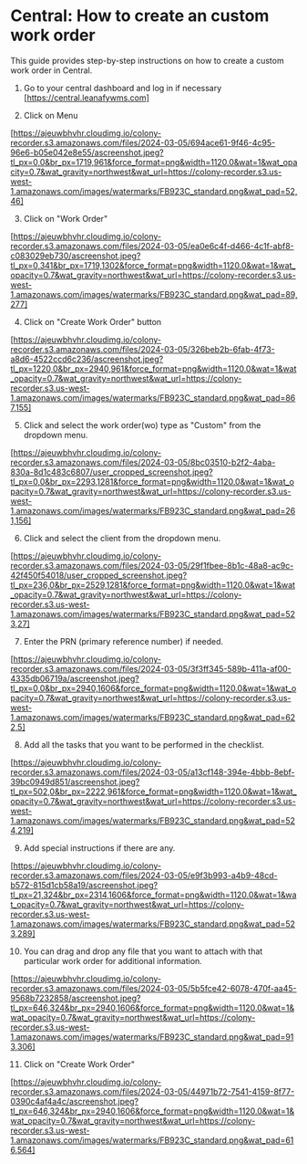 # Central: How to create an custom work order

This guide provides step-by-step instructions on how to create a custom work order in Central.

1. Go to your central dashboard and log in if necessary [https://central.leanafywms.com]


2. Click on Menu

[https://ajeuwbhvhr.cloudimg.io/colony-recorder.s3.amazonaws.com/files/2024-03-05/694ace61-9f46-4c95-96e6-b05e042e8e55/ascreenshot.jpeg?tl_px=0,0&br_px=1719,961&force_format=png&width=1120.0&wat=1&wat_opacity=0.7&wat_gravity=northwest&wat_url=https://colony-recorder.s3.us-west-1.amazonaws.com/images/watermarks/FB923C_standard.png&wat_pad=52,46]


3. Click on "Work Order"

[https://ajeuwbhvhr.cloudimg.io/colony-recorder.s3.amazonaws.com/files/2024-03-05/ea0e6c4f-d466-4c1f-abf8-c083029eb730/ascreenshot.jpeg?tl_px=0,341&br_px=1719,1302&force_format=png&width=1120.0&wat=1&wat_opacity=0.7&wat_gravity=northwest&wat_url=https://colony-recorder.s3.us-west-1.amazonaws.com/images/watermarks/FB923C_standard.png&wat_pad=89,277]


4. Click on "Create Work Order" button

[https://ajeuwbhvhr.cloudimg.io/colony-recorder.s3.amazonaws.com/files/2024-03-05/326beb2b-6fab-4f73-a8d6-4522ccd6c236/ascreenshot.jpeg?tl_px=1220,0&br_px=2940,961&force_format=png&width=1120.0&wat=1&wat_opacity=0.7&wat_gravity=northwest&wat_url=https://colony-recorder.s3.us-west-1.amazonaws.com/images/watermarks/FB923C_standard.png&wat_pad=867,155]


5. Click and select the work order(wo) type as "Custom" from the dropdown menu.

[https://ajeuwbhvhr.cloudimg.io/colony-recorder.s3.amazonaws.com/files/2024-03-05/8bc03510-b2f2-4aba-830a-8d1c483c6807/user_cropped_screenshot.jpeg?tl_px=0,0&br_px=2293,1281&force_format=png&width=1120.0&wat=1&wat_opacity=0.7&wat_gravity=northwest&wat_url=https://colony-recorder.s3.us-west-1.amazonaws.com/images/watermarks/FB923C_standard.png&wat_pad=261,156]


6. Click and select the client from the dropdown menu.

[https://ajeuwbhvhr.cloudimg.io/colony-recorder.s3.amazonaws.com/files/2024-03-05/29f1fbee-8b1c-48a8-ac9c-42f450f54018/user_cropped_screenshot.jpeg?tl_px=236,0&br_px=2529,1281&force_format=png&width=1120.0&wat=1&wat_opacity=0.7&wat_gravity=northwest&wat_url=https://colony-recorder.s3.us-west-1.amazonaws.com/images/watermarks/FB923C_standard.png&wat_pad=523,27]


7. Enter the PRN (primary reference number) if needed.

[https://ajeuwbhvhr.cloudimg.io/colony-recorder.s3.amazonaws.com/files/2024-03-05/3f3ff345-589b-411a-af00-4335db06719a/ascreenshot.jpeg?tl_px=0,0&br_px=2940,1606&force_format=png&width=1120.0&wat=1&wat_opacity=0.7&wat_gravity=northwest&wat_url=https://colony-recorder.s3.us-west-1.amazonaws.com/images/watermarks/FB923C_standard.png&wat_pad=622,5]


8. Add all the tasks that you want to be performed in the checklist.

[https://ajeuwbhvhr.cloudimg.io/colony-recorder.s3.amazonaws.com/files/2024-03-05/a13cf148-394e-4bbb-8ebf-39bc0949d851/ascreenshot.jpeg?tl_px=502,0&br_px=2222,961&force_format=png&width=1120.0&wat=1&wat_opacity=0.7&wat_gravity=northwest&wat_url=https://colony-recorder.s3.us-west-1.amazonaws.com/images/watermarks/FB923C_standard.png&wat_pad=524,219]


9. Add special instructions if there are any.

[https://ajeuwbhvhr.cloudimg.io/colony-recorder.s3.amazonaws.com/files/2024-03-05/e9f3b993-a4b9-48cd-b572-815d1cb58a19/ascreenshot.jpeg?tl_px=21,324&br_px=2314,1606&force_format=png&width=1120.0&wat=1&wat_opacity=0.7&wat_gravity=northwest&wat_url=https://colony-recorder.s3.us-west-1.amazonaws.com/images/watermarks/FB923C_standard.png&wat_pad=523,289]


10. You can drag and drop any file that you want to attach with that particular work order for additional information.

[https://ajeuwbhvhr.cloudimg.io/colony-recorder.s3.amazonaws.com/files/2024-03-05/5b5fce42-6078-470f-aa45-9568b7232858/ascreenshot.jpeg?tl_px=646,324&br_px=2940,1606&force_format=png&width=1120.0&wat=1&wat_opacity=0.7&wat_gravity=northwest&wat_url=https://colony-recorder.s3.us-west-1.amazonaws.com/images/watermarks/FB923C_standard.png&wat_pad=913,306]


11. Click on "Create Work Order"

[https://ajeuwbhvhr.cloudimg.io/colony-recorder.s3.amazonaws.com/files/2024-03-05/44971b72-7541-4159-8f77-0390c4af4a4c/ascreenshot.jpeg?tl_px=646,324&br_px=2940,1606&force_format=png&width=1120.0&wat=1&wat_opacity=0.7&wat_gravity=northwest&wat_url=https://colony-recorder.s3.us-west-1.amazonaws.com/images/watermarks/FB923C_standard.png&wat_pad=616,564]